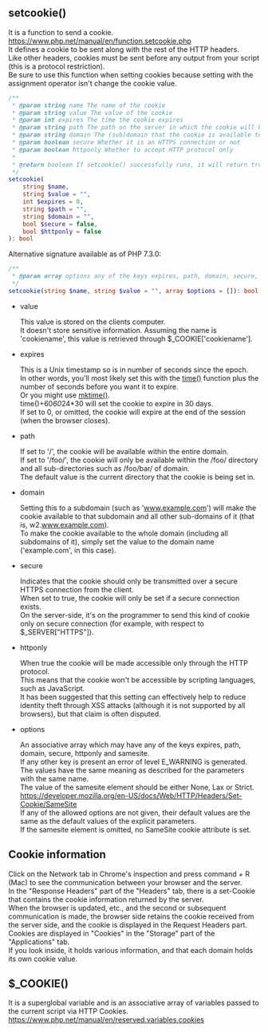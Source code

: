 ## setcookie()

It is a function to send a cookie.  
<https://www.php.net/manual/en/function.setcookie.php>  
It defines a cookie to be sent along with the rest of the HTTP headers.  
Like other headers, cookies must be sent before any output from your script (this is a protocol restriction).  
Be sure to use this function when setting cookies because setting with the assignment operator isn't change the cookie value.

```php
/**
 * @param string name The name of the cookie
 * @param string value The value of the cookie
 * @param int expires The time the cookie expires
 * @param string path The path on the server in which the cookie will be available on
 * @param string domain The (sub)domain that the cookie is available to
 * @param boolean secure Whether it is an HTTPS connection or not
 * @param boolean httponly Whether to accept HTTP protocol only
 * 
 * @return boolean If setcookie() successfully runs, it will return true
 */
setcookie(
    string $name,
    string $value = "",
    int $expires = 0,
    string $path = "",
    string $domain = "",
    bool $secure = false,
    bool $httponly = false
): bool
```

Alternative signature available as of PHP 7.3.0:

```php
/**
 * @param array options any of the keys expires, path, domain, secure, httponly and samesite
 */
setcookie(string $name, string $value = "", array $options = []): bool
```

- value

	This value is stored on the clients computer.  
	It doesn't store sensitive information. Assuming the name is 'cookiename', this value is retrieved through $_COOKIE\['cookiename'].

- expires

	This is a Unix timestamp so is in number of seconds since the epoch.  
	In other words, you'll most likely set this with the [time()](https://www.php.net/manual/en/function.time.php) function plus the number of seconds before you want it to expire.  
	Or you might use [mktime()](https://www.php.net/manual/en/function.mktime.php).  
	time()+60*60*24*30 will set the cookie to expire in 30 days.  
	If set to 0, or omitted, the cookie will expire at the end of the session (when the browser closes).

- path

	If set to '/', the cookie will be available within the entire domain.  
	If set to '/foo/', the cookie will only be available within the /foo/ directory and all sub-directories such as /foo/bar/ of domain.  
	The default value is the current directory that the cookie is being set in.

- domain

	Setting this to a subdomain (such as 'www.example.com') will make the cookie available to that subdomain and all other sub-domains of it (that is, w2.www.example.com).  
	To make the cookie available to the whole domain (including all subdomains of it), simply set the value to the domain name ('example.com', in this case).

- secure

	Indicates that the cookie should only be transmitted over a secure HTTPS connection from the client.  
	When set to true, the cookie will only be set if a secure connection exists.  
	On the server-side, it's on the programmer to send this kind of cookie only on secure connection (for example, with respect to $_SERVER\["HTTPS"]).

- httponly

	When true the cookie will be made accessible only through the HTTP protocol.  
	This means that the cookie won't be accessible by scripting languages, such as JavaScript.  
	It has been suggested that this setting can effectively help to reduce identity theft through XSS attacks (although it is not supported by all browsers), but that claim is often disputed.

- options

	An associative array which may have any of the keys expires, path, domain, secure, httponly and samesite.  
	If any other key is present an error of level E_WARNING is generated.  
	The values have the same meaning as described for the parameters with the same name.  
	The value of the samesite element should be either None, Lax or Strict.  
	<https://developer.mozilla.org/en-US/docs/Web/HTTP/Headers/Set-Cookie/SameSite>  
	If any of the allowed options are not given, their default values are the same as the default values of the explicit parameters.  
	If the samesite element is omitted, no SameSite cookie attribute is set.

## Cookie information

Click on the Network tab in Chrome's inspection and press command + R (Mac) to see the communication between your browser and the server.  
In the "Response Headers" part of the "Headers" tab, there is a set-Cookie that contains the cookie information returned by the server.  
When the browser is updated, etc., and the second or subsequent communication is made, the browser side retains the cookie received from the server side, and the cookie is displayed in the Request Headers part.  
Cookies are displayed in "Cookies" in the "Storage" part of the "Applications" tab.  
If you look inside, it holds various information, and that each domain holds its own cookie value.  

## $_COOKIE()

It is a superglobal variable and is an associative array of variables passed to the current script via HTTP Cookies.  
<https://www.php.net/manual/en/reserved.variables.cookies>